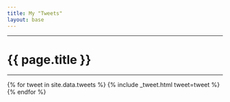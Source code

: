 ```yaml
---
title: My "Tweets"
layout: base
---
```


<div class="row">
    <div class="col-lg-2 col-md-0"></div>
    <div class="col-lg-8 col-md-12">
        <hr/>
        <h1>{{ page.title }}</h1>
        <hr/>
        <div class="row">
            <div class="col-12">
                {% for tweet in site.data.tweets %}
                    {% include _tweet.html tweet=tweet %}
                {% endfor %}
            </div>
        </div>
    </div>
</div>
